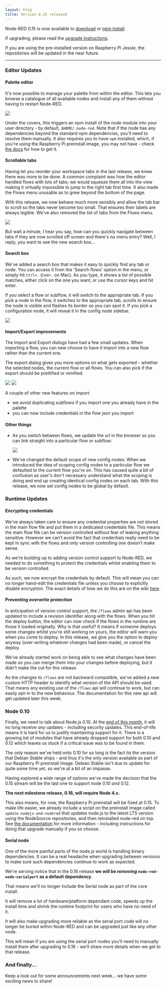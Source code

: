 ```yaml
---
layout: blog
title: Version 0.15 released
---
```


Node-RED 0.15 is now available to [download](https://github.com/node-red/node-red/releases/download/0.15.0/node-red-0.15.0.zip) or [npm install](https://npmjs.org/package/node-red).

If upgrading, please read the [upgrade instructions](http://nodered.org/docs/getting-started/upgrading.html).

If you are using the pre-installed version on Raspberry Pi Jessie, the repositories will be updated in the near future.

---

### Editor Updates


#### Palette editor

It's now possible to manage your palette from within the editor. This lets you
browse a catalogue of all available nodes and install any of them without having to
restart Node-RED.

![](/blog/content/images/2016/10/palette-editor.gif)

Under the covers, this triggers an npm install of the node module into your user
directory - by default, `$HOME/.node-red`. Note that if the node has any dependencies
beyond the standard npm dependencies, you'll need to resolve them manually. It also
requires you to have `npm` installed, which, if you're using the Raspberry Pi
preinstall image, you may not have - check [the docs](http://nodered.org/docs/hardware/raspberrypi.html#adding-nodes) for how to get it.


#### Scrollable tabs

Having let you reorder your workspace tabs in the last release, we knew there was
more to be done. A common complaint was how the editor handled flows with lots of tabs;
we would squeeze them all into the view making it virtually impossible to jump to the
right tab first time. It also made the Flows menu unusable as to grew beyond the bottom
of the page.

With this release, we now behave much more sensibly and allow the tab bar to scroll
so the tabs never become too small. That ensures their labels are always legible.
We've also removed the list of tabs from the Flows menu.

![](/blog/content/images/2016/10/scrolling-tabs.gif)



But wait a minute, I hear you say, how can you quickly navigate between tabs if
they are now scrolled off screen and there's no menu entry? Well, I reply, you
want to see the new search box...


#### Search box

We've added a search box that makes it easy to quickly find any tab or node. You
can access it from the 'Search flows' option in the menu, or simply hit `Ctrl+.` (`Cmd+.` on Mac). As you type, it shows a list of possible matches, either click
on the one you want, or use the cursor keys and hit enter.

If you select a flow or subflow, it will switch to the appropriate tab. If you pick
a node in the flow, it switches to the appropriate tab, scrolls to ensure the node
is visible and flashes its border so you can spot it. If you pick a configuration node,
it will reveal it in the config node sidebar.

![](/blog/content/images/2016/10/flow-search.gif)

#### Import/Export improvements

The Import and Export dialogs have had a few small updates. When importing a flow,
you can new choose to have it import into a new flow rather than the current one.

The export dialog gives you more options on what gets exported - whether the selected
nodes, the current flow or all flows. You can also pick if the export should be
prettified or minified.

 ![](/blog/content/images/2016/10/import-dialog.png)
 ![](/blog/content/images/2016/10/export-dialog.png)

A couple of other new features on import:
 - we avoid duplicating subflows if you import one you already have in the palette
 - you can now include credentials in the flow json you import


#### Other things

- As you switch between flows, we update the url in the browser so you can link
straight into a particular flow or subflow:

    ![](/blog/content/images/2016/10/flow-url.png)


- We've changed the default scope of new config nodes. When we introduced the idea
of scoping config nodes to a particular flow we defaulted to the current flow you're
on. This has caused quite a bit of confusion as user's don't necessary understand
what the scoping is doing and end up creating identical config nodes on each tab.
With this release, we now set config nodes to be global by default.


### Runtime Updates

#### Encrypting credentials

We've always taken care to ensure any credential properties are not stored in the
main flow file and put them in a dedicated credentials file. This means the main
flow file can be version controlled without fear of leaking anything sensitive.
However we can't avoid the fact that credentials really need to be kept in sync
with the flows and only version controlling one doesn't make sense.

As we're building up to adding version control support to Node-RED, we needed to
do something to protect the credentials whilst enabling them to be version controlled.

As such, we now encrypt the credentials by default. This will mean you can no
longer hand-edit the credentials file unless you choose to explicitly disable
encryption. The exact details of how we do this are on the wiki [here](https://github.com/node-red/node-red/wiki/Design%3A-Encryption-of-credentials).


#### Preventing overwrite protection

In anticipation of version control support, the `/flows` admin api has been updated
to include a revision identifier along with the flows.
When you hit the deploy button, the editor can now check if the flows in the runtime
are those it loaded originally. Why is that useful? It means if someone deploys some
changes whilst you're still working on yours, the editor will warn you when you
come to deploy. In this release, we give you the option to deploy anyway (over-writing
whatever changes had been made), or cancel the deploy.

We've already started work on being able to see what changes have been made so you
can merge them into your changes before deploying, but it didn't make the cut for
this release.

As the changes to `/flows` are not backward compatible, we've added a new custom
HTTP header to identify what version of the API should be used. That means any existing
use of the `/flows` api will continue to work, but can easily opt-in to the new
behaviour. The documentation for this new api will get updated later this week.

### Node 0.10

Finally, we need to talk about Node.js 0.10. At the [end of this month](https://github.com/nodejs/LTS/blob/75bd36a060be3b965e696bc0c53f799089ad0f52/README.md), it will no long receive _any_ updates - including security updates. This end-of-life means it is hard for us to justify maintaining support for it. There
is a growing list of modules that have already dropped support for both 0.10 and
0.12 which leaves us stuck if a critical issue was to be found in them.

The _only_ reason we've held onto 0.10 for so long is the fact its the version that
Debian Stable ships - and thus it's the only version available as part of our
Raspberry Pi preinstall image. Debian Stable isn't due to update for quite some
time yet, so we're at a bit of an impasse.

Having explored a wide range of options we've made the decision that the 0.15 stream
will be the last one to support node 0.10 *and* 0.12.

**The next milestone release, 0.16, will require Node 4.x.**

This also means, for now, the Raspberry Pi preinstall will be fixed at 0.15.
To make life easier, we already include a script on the preinstall image called
`update-nodejs-and-nodered` that updates node.js to the latest LTS version using the
NodeSource repositories, and then reinstalled node-red on top. See [the documentation](http://nodered.org/docs/hardware/raspberrypi.html#upgrading-nodejs) for more information - including instructions for doing that upgrade manually if you so
choose.

#### Serial node

One of the more painful parts of the node.js world is handling binary dependencies.
It can be a real headache when upgrading between versions to make sure such dependencies
continue to work as expected.

We're serving notice that in the 0.16 release **we will be _removing_ `node-red-node-serialport` as a default
dependency**.

That means we'll no longer include the Serial node as part of the core
install.

It will remove a lot of hardware/platform dependant code, speeds up the install
time and shrink the runtime footprint for users who have no need of it.

It will also make upgrading more reliable as the serial port code will no longer be buried within Node-RED and can be upgraded just like any other node.

This will mean if you are using the serial port nodes you'll need to manually
install them after upgrading to 0.16 - we'll share more details when we get to
that release.

### And finally...

Keep a look out for some announcements next week... we have some exciting news
to share!
